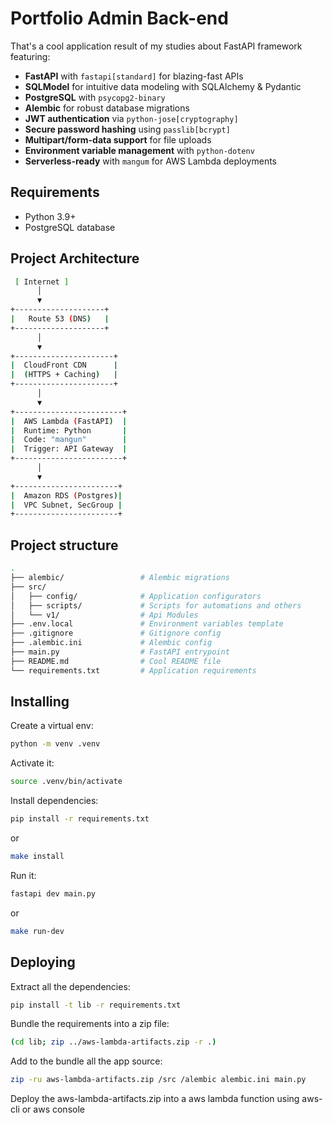 # Portfolio Admin Back-end

That's a cool application result of my studies about FastAPI framework featuring:

- **FastAPI** with `fastapi[standard]` for blazing-fast APIs
- **SQLModel** for intuitive data modeling with SQLAlchemy & Pydantic
- **PostgreSQL** with `psycopg2-binary`
- **Alembic** for robust database migrations
- **JWT authentication** via `python-jose[cryptography]`
- **Secure password hashing** using `passlib[bcrypt]`
- **Multipart/form-data support** for file uploads
- **Environment variable management** with `python-dotenv`
- **Serverless-ready** with `mangum` for AWS Lambda deployments


## Requirements

- Python 3.9+
- PostgreSQL database


## Project Architecture
```bash
 [ Internet ]
      │
      ▼
+--------------------+
|   Route 53 (DNS)   |
+--------------------+
      │
      ▼
+----------------------+
|  CloudFront CDN      |
|  (HTTPS + Caching)   |
+----------------------+
      │
      ▼
+------------------------+
|  AWS Lambda (FastAPI)  |
|  Runtime: Python       |
|  Code: "mangun"        |
|  Trigger: API Gateway  |
+------------------------+
      │
      ▼
+-----------------------+
|  Amazon RDS (Postgres)|
|  VPC Subnet, SecGroup |
+-----------------------+

```


## Project structure
```bash
.
├── alembic/                 # Alembic migrations
├── src/
│   ├── config/              # Application configurators
│   ├── scripts/             # Scripts for automations and others
│   └── v1/                  # Api Modules
├── .env.local               # Environment variables template
├── .gitignore               # Gitignore config
├── .alembic.ini             # Alembic config
├── main.py                  # FastAPI entrypoint
├── README.md                # Cool README file
└── requirements.txt         # Application requirements
```

## Installing
Create a virtual env:

```bash
python -m venv .venv
```

Activate it:
```bash
source .venv/bin/activate
```

Install dependencies:

```bash
pip install -r requirements.txt
```
or
```bash
make install
```

Run it:

```bash
fastapi dev main.py
```
or
```bash
make run-dev
```

## Deploying

Extract all the dependencies:
```bash
pip install -t lib -r requirements.txt
```

Bundle the requirements into a zip file:
```bash
(cd lib; zip ../aws-lambda-artifacts.zip -r .)
```

Add to the bundle all the app source:
```bash
zip -ru aws-lambda-artifacts.zip /src /alembic alembic.ini main.py
```

Deploy the aws-lambda-artifacts.zip into a aws lambda function using aws-cli or aws console
